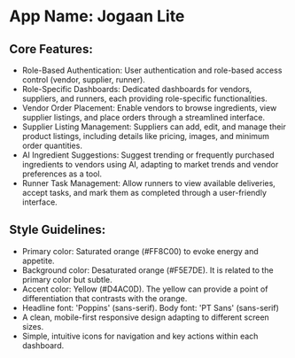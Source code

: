 # **App Name**: Jogaan Lite

## Core Features:

- Role-Based Authentication: User authentication and role-based access control (vendor, supplier, runner).
- Role-Specific Dashboards: Dedicated dashboards for vendors, suppliers, and runners, each providing role-specific functionalities.
- Vendor Order Placement: Enable vendors to browse ingredients, view supplier listings, and place orders through a streamlined interface.
- Supplier Listing Management: Suppliers can add, edit, and manage their product listings, including details like pricing, images, and minimum order quantities.
- AI Ingredient Suggestions: Suggest trending or frequently purchased ingredients to vendors using AI, adapting to market trends and vendor preferences as a tool.
- Runner Task Management: Allow runners to view available deliveries, accept tasks, and mark them as completed through a user-friendly interface.

## Style Guidelines:

- Primary color: Saturated orange (#FF8C00) to evoke energy and appetite.
- Background color: Desaturated orange (#F5E7DE). It is related to the primary color but subtle.
- Accent color: Yellow (#D4AC0D). The yellow can provide a point of differentiation that contrasts with the orange.
- Headline font: 'Poppins' (sans-serif). Body font: 'PT Sans' (sans-serif)
- A clean, mobile-first responsive design adapting to different screen sizes.
- Simple, intuitive icons for navigation and key actions within each dashboard.